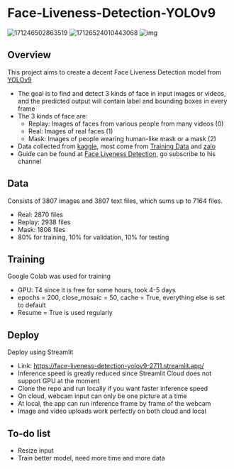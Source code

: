 # Face-Liveness-Detection-YOLOv9


![171246502863519](https://github.com/Woww2711/Face-Liveness-Detection-YOLOv9/assets/120792827/0e9cde53-f8f0-4646-99dc-45d7f41a0c09)
![17126524010443068](https://github.com/Woww2711/Face-Liveness-Detection-YOLOv9/assets/120792827/a942ca57-b020-4d83-b9ab-a1586127146e)
![img](https://github.com/Woww2711/Face-Liveness-Detection-YOLOv9/assets/120792827/6fc1b05b-a9c7-4135-88ad-ebcc3a0ae7ac)


## Overview
This project aims to create a decent Face Liveness Detection model from [YOLOv9](https://docs.ultralytics.com/models/yolov9/)
- The goal is to find and detect 3 kinds of face in input images or videos, and the predicted output will contain label and bounding boxes in every frame
- The 3 kinds of face are:
  + Replay: Images of faces from various people from many videos (0)
  + Real: Images of real faces (1)
  + Mask: Images of people wearing human-like mask or a mask (2)
- Data collected from [kaggle](kaggle.com), most come from [Training Data](https://www.kaggle.com/trainingdatapro) and [zalo](https://www.kaggle.com/datasets/hlly34/liveness-detection-zalo-2022)
- Guide can be found at [Face Liveness Detection](https://youtu.be/LqzPifvd09Q?si=8J1lmpr2wbDzrZ-h), go subscribe to his channel

## Data
Consists of 3807 images and 3807 text files, which sums up to 7164 files.
- Real: 2870 files
- Replay: 2938 files
- Mask: 1806 files
- 80% for training, 10% for validation, 10% for testing

## Training
Google Colab was used for training
- GPU: T4 since it is free for some hours, took 4-5 days
- epochs = 200, close_mosaic = 50, cache = True, everything else is set to default
- Resume = True is used regularly

## Deploy
Deploy using Streamlit
- Link: https://face-liveness-detection-yolov9-2711.streamlit.app/
- Inference speed is greatly reduced since Streamlit Cloud does not support GPU at the moment
- Clone the repo and run locally if you want faster inference speed
- On cloud, webcam input can only be one picture at a time
- At local, the app can run inference frame by frame of the webcam
- Image and video uploads work perfectly on both cloud and local

## To-do list
- Resize input
- Train better model, need more time and more data 

